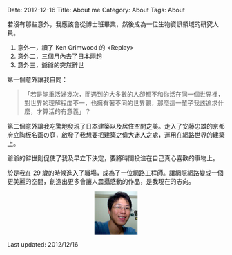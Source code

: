 Date: 2012-12-16
Title: About me
Category: About
Tags: About

若沒有那些意外，我應該會從博士班畢業，然後成為一位生物資訊領域的研究人員。

1. 意外一，讀了 Ken Grimwood 的 &lt;Replay>
2. 意外二，三個月內去了日本兩趟
3. 意外三，爺爺的突然辭世


第一個意外讓我自問：
> 「若是能重活好幾次，而遇到的大多數的人卻都不和你活在同一個世界裡，對世界的理解程度不一，也擁有著不同的世界觀，那麼這一輩子我該追求什麼，才算活的有意義」？

第二個意外讓我吃驚地發現了日本建築以及居住空間之美。走入了安藤忠雄的京都府立陶板名画の庭，啟發了我想要把建築之偉大迷人之處，運用在網路世界的建築上。

爺爺的辭世則促使了我及早立下決定，要將時間投注在自己真心喜歡的事物上。

於是我在 29 歲的時候進入了職場，成為了一位網路工程師。讓網際網路變成一個更美麗的空間，創造出更多會讓人震攝感動的作品，是我現在的志向。

<img src="/images/seyna.png" width="100px" style="margin:auto;display:block;" />

Last updated: 2012/12/16
